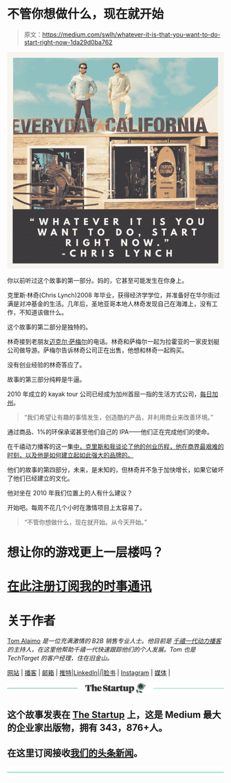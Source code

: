 # 不管你想做什么，现在就开始

> 原文：<https://medium.com/swlh/whatever-it-is-that-you-want-to-do-start-right-now-1da29d0ba762>

![](img/0a93c8c82bae1f1178f39614db0445a5.png)

你以前听过这个故事的第一部分。妈的，它甚至可能发生在你身上。

克里斯·林奇(Chris Lynch)2008 年毕业，获得经济学学位，并准备好在华尔街过满是对冲基金的生活。几年后，圣地亚哥本地人林奇发现自己在海滩上，没有工作，不知道该做什么。

这个故事的第二部分是独特的。

林奇接到老朋友[迈克尔·萨梅尔](https://www.linkedin.com/in/michael-samer-3703321/)的电话。林奇和萨梅尔一起为拉霍亚的一家皮划艇公司做导游。萨梅尔告诉林奇公司正在出售，他想和林奇一起购买。

没有创业经验的林奇答应了。

故事的第三部分纯粹是牛逼。

2010 年成立的 kayak tour 公司已经成为加州首屈一指的生活方式公司，[每日加州](https://www.everydaycalifornia.com/)。

> “我们希望让有趣的事情发生，创造酷的产品，并利用商业来改善环境。”

通过商品、1%的环保承诺甚至他们自己的 IPA——他们正在完成他们的使命。

在千禧动力播客的这一集[中，克里斯和我谈论了他的创业历程，他在商界最艰难的时刻，以及他是如何建立起如此强大的品牌的。](https://soundcloud.com/ryan-warner-799706255/61-make-fun-happen-create-cool-products-improve-the-environment-w-chris-lynch)

他们的故事的第四部分，未来，是未知的，但林奇并不急于加快增长，如果它破坏了他们已经建立的文化。

他对坐在 2010 年我们位置上的人有什么建议？

开始吧。每周不花几个小时在激情项目上太容易了。

> “不管你想做什么，现在就开始。从今天开始。”

# 想让你的游戏更上一层楼吗？

# [在此注册订阅我的时事通讯](http://eepurl.com/c-46aj)

# 关于作者

[Tom Alaimo](https://www.linkedin.com/in/tom-alaimo-573a1878/) *是一位充满激情的 B2B 销售专业人士。他目前是* [*千禧一代动力播客*](https://soundcloud.com/ryan-warner-799706255) *的主持人，在这里他帮助千禧一代快速跟踪他们的个人发展。Tom 也是 TechTarget 的客户经理，住在旧金山。*

[网站](http://tomalaimo.com/) | [播客](https://soundcloud.com/ryan-warner-799706255) | [邮箱](mailto:thomasalaimo7@gmail.com) | [推特](https://twitter.com/TomAlaimo_TTGT)|[LinkedIn](https://www.linkedin.com/in/tom-alaimo-573a1878/)|*|*|[脸书](https://www.facebook.com/thomas.alaimo.12) | [Instagram](http://instagram.com/talaimo7) | [媒体](/@TomAlaimo_TTGT) |

[![](img/308a8d84fb9b2fab43d66c117fcc4bb4.png)](https://medium.com/swlh)

## 这个故事发表在 [The Startup](https://medium.com/swlh) 上，这是 Medium 最大的企业家出版物，拥有 343，876+人。

## 在这里订阅接收[我们的头条新闻](http://growthsupply.com/the-startup-newsletter/)。

[![](img/b0164736ea17a63403e660de5dedf91a.png)](https://medium.com/swlh)